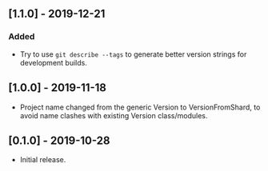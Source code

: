 ## [1.1.0] - 2019-12-21
### Added
- Try to use `git describe --tags` to generate better version strings for
  development builds.

## [1.0.0] - 2019-11-18
- Project name changed from the generic Version to VersionFromShard, to avoid
  name clashes with existing Version class/modules.

## [0.1.0] - 2019-10-28

- Initial release.
